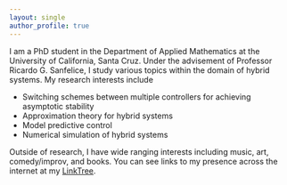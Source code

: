 ```yaml
---
layout: single
author_profile: true
---
```


I am a PhD student in the Department of Applied Mathematics at the University of California, Santa Cruz. Under the advisement of Professor Ricardo G. Sanfelice, I study various topics within the domain of hybrid systems. My research interests include 
- Switching schemes between multiple controllers for achieving asymptotic stability
- Approximation theory for hybrid systems
- Model predictive control
- Numerical simulation of hybrid systems

Outside of research, I have wide ranging interests including music, art, comedy/improv, and books. You can see links to my presence across the internet at my [LinkTree](https://linktr.ee/paulwintz). 
